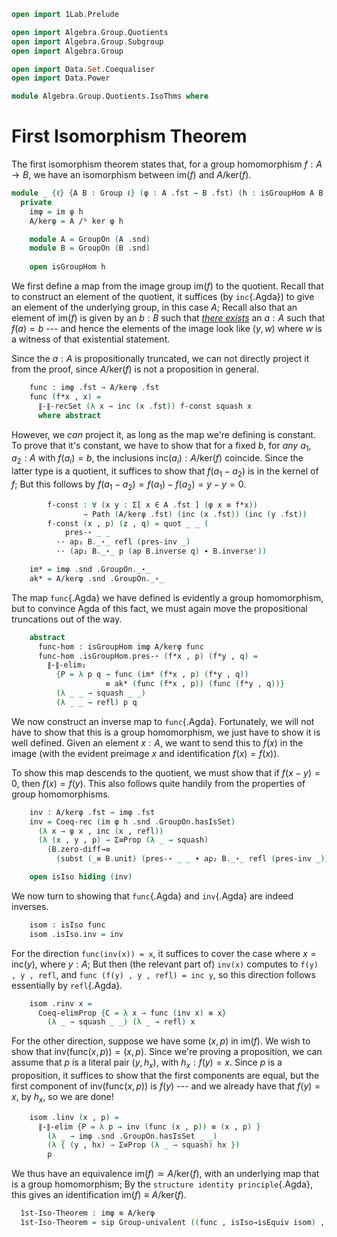 ```agda
open import 1Lab.Prelude

open import Algebra.Group.Quotients
open import Algebra.Group.Subgroup
open import Algebra.Group

open import Data.Set.Coequaliser
open import Data.Power

module Algebra.Group.Quotients.IsoThms where
```

# First Isomorphism Theorem

The first isomorphism theorem states that, for a group homomorphism $f :
A \to B$, we have an isomorphism between $\mathrm{im}(f)$ and
$A/\mathrm{ker}(f)$.

```agda
module _ {ℓ} {A B : Group ℓ} (φ : A .fst → B .fst) (h : isGroupHom A B φ) where
  private
    imφ = im φ h
    A/kerφ = A /ᴳ ker φ h

    module A = GroupOn (A .snd)
    module B = GroupOn (B .snd)
      
    open isGroupHom h
```

We first define a map from the image group $\mathrm{im}(f)$ to the
quotient. Recall that to construct an element of the quotient, it
suffices (by `inc`{.Agda}) to give an element of the underlying group,
in this case $A$; Recall also that an element of $\mathrm{im}(f)$ is
given by an $b : B$ such that [_there exists_] an $a : A$ such that
$f(a) = b$ --- and hence the elements of the image look like $(y,w)$
where $w$ is a witness of that existential statement. 

Since the $a : A$ is propositionally truncated, we can not directly
project it from the proof, since $A/\mathrm{ker}(f)$ is not a
proposition in general.  

[_there exists_]: 1Lab.HIT.Truncation.html

```agda
    func : imφ .fst → A/kerφ .fst
    func (f*x , x) = 
      ∥-∥-recSet (λ x → inc (x .fst)) f-const squash x
      where abstract
```

However, we _can_ project it, as long as the map we're defining is
constant. To prove that it's constant, we have to show that for a fixed
$b$, for _any_ $a_1, a_2 : A$ with $f(a_i) = b$, the inclusions
$\mathrm{inc}(a_i) : A/\mathrm{ker}(f)$ coincide. Since the latter type
is a quotient, it suffices to show that $f(a_1 - a_2)$ is in the
kernel of $f$; But this follows by $f(a_1 - a_2) = f(a_1) - f(a_2)
= y - y = 0$.

```agda
        f-const : ∀ (x y : Σ[ x ∈ A .fst ] (φ x ≡ f*x)) 
                → Path (A/kerφ .fst) (inc (x .fst)) (inc (y .fst))
        f-const (x , p) (z , q) = quot _ _ (
            pres-⋆ _ _ 
          ·· ap₂ B._⋆_ refl (pres-inv _) 
          ·· (ap₂ B._⋆_ p (ap B.inverse q) ∙ B.inverseʳ))

    im* = imφ .snd .GroupOn._⋆_
    ak* = A/kerφ .snd .GroupOn._⋆_
```

The map `func`{.Agda} we have defined is evidently a group homomorphism,
but to convince Agda of this fact, we must again move the propositional
truncations out of the way.

```agda
    abstract
      func-hom : isGroupHom imφ A/kerφ func
      func-hom .isGroupHom.pres-⋆ (f*x , p) (f*y , q) = 
        ∥-∥-elim₂
          {P = λ p q → func (im* (f*x , p) (f*y , q)) 
                     ≡ ak* (func (f*x , p)) (func (f*y , q))} 
          (λ _ _ → squash _ _) 
          (λ _ _ → refl) p q
```

We now construct an inverse map to `func`{.Agda}. Fortunately, we will
not have to show that this is a group homomorphism, we just have to show
it is well defined. Given an element $x : A$, we want to send this to
$f(x)$ in the image (with the evident preimage $x$ and identification
$f(x) = f(x)$).

To show this map descends to the quotient, we must show that if $f(x -
y) = 0$, then $f(x) = f(y)$. This also follows quite handily from the
properties of group homomorphisms.

```agda
    inv : A/kerφ .fst → imφ .fst
    inv = Coeq-rec (im φ h .snd .GroupOn.hasIsSet) 
      (λ x → φ x , inc (x , refl))
      (λ (x , y , p) → Σ≡Prop (λ _ → squash) 
        (B.zero-diff→≡
          (subst (_≡ B.unit) (pres-⋆ _ _ ∙ ap₂ B._⋆_ refl (pres-inv _)) p)))

    open isIso hiding (inv)
```

We now turn to showing that `func`{.Agda} and `inv`{.Agda} are indeed
inverses. 

```agda
    isom : isIso func
    isom .isIso.inv = inv
```

For the direction `func(inv(x)) = x`, it suffices to cover the case
where $x = \mathrm{inc}(y)$, where $y : A$; But then (the relevant part
of) `inv(x)` computes to `f(y) , y , refl`, and `func (f(y) , y , refl)
= inc y`, so this direction follows essentially by `refl`{.Agda}.

```agda
    isom .rinv x =
      Coeq-elimProp {C = λ x → func (inv x) ≡ x} 
        (λ _ → squash _ _) (λ _ → refl) x
```

For the other direction, suppose we have some $(x, p)$ in
$\mathrm{im}(f)$. We wish to show that $\mathrm{inv}(\mathrm{func}(x,
p)) = (x, p)$. Since we're proving a proposition, we can assume that $p$
is a literal pair $(y, h_x)$, with $h_x : f(y) = x$. Since $p$ is a
proposition, it suffices to show that the first components are equal,
but the first component of $\mathrm{inv}(\mathrm{func}(x, p))$ is $f(y)$
--- and we already have that $f(y) = x$, by $h_x$, so we are done!

```agda
    isom .linv (x , p) =
      ∥-∥-elim {P = λ p → inv (func (x , p)) ≡ (x , p) } 
        (λ _ → imφ .snd .GroupOn.hasIsSet _ _) 
        (λ { (y , hx) → Σ≡Prop (λ _ → squash) hx }) 
        p
```

We thus have an equivalence $\mathrm{im}(f) \simeq A/\mathrm{ker}(f)$,
with an underlying map that is a group homomorphism; By the `structure
identity principle`{.Agda}, this gives an identification $\mathrm{im}(f)
\equiv A/\mathrm{ker}(f)$.

```agda
  1st-Iso-Theorem : imφ ≡ A/kerφ
  1st-Iso-Theorem = sip Group-univalent ((func , isIso→isEquiv isom) , func-hom)
```
